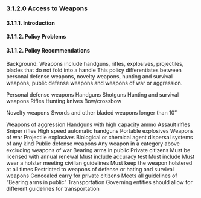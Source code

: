 ### 3.1.2.0  Access to Weapons
#### 3.1.1.1.  Introduction
#### 3.1.1.2.  Policy Problems
#### 3.1.1.2.  Policy Recommendations

Background:
Weapons include handguns, rifles, explosives, projectiles, blades that do not fold into a handle
This policy differentiates between personal defense weapons, novelty weapons, hunting and survival weapons, public defense weapons and weapons of war or aggression. 

Personal defense weapons 
Handguns 
Shotguns
Hunting and survival weapons
Rifles 
Hunting knives
Bow/crossbow 

Novelty weapons
Swords and other bladed weapons longer than 10” 

Weapons of aggression
Handguns with high capacity ammo 
Assault rifles 
Sniper rifles
High speed automatic handguns
Portable explosives
Weapons of war
Projectile explosives
Biological or chemical agent dispersal systems of any kind
Public defense weapons
Any weapon in a category above excluding weapons of war
Bearing arms in public
Private citizens
Must be licensed with annual renewal
Must include accuracy test
Must include 
Must wear a holster meeting civilian guidelines
Must keep the weapon holstered at all times
Restricted to weapons of defense or hating and survival weapons
Concealed carry for private citizens
Meets all guidelines of “Bearing arms in public”
Transportation
Governing entities should allow for different guidelines for transportation


